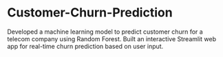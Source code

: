 # Customer-Churn-Prediction
Developed a machine learning model to predict customer churn for a telecom company using Random Forest. Built an interactive Streamlit web app for real-time churn prediction based on user input.
